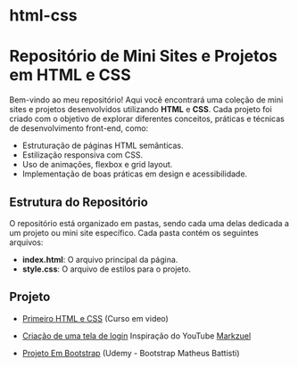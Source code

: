 # html-css
# Repositório de Mini Sites e Projetos em HTML e CSS

Bem-vindo ao meu repositório! Aqui você encontrará uma coleção de mini sites e projetos desenvolvidos utilizando **HTML** e **CSS**. Cada projeto foi criado com o objetivo de explorar diferentes conceitos, práticas e técnicas de desenvolvimento front-end, como:

- Estruturação de páginas HTML semânticas.
- Estilização responsiva com CSS.
- Uso de animações, flexbox e grid layout.
- Implementação de boas práticas em design e acessibilidade.

## Estrutura do Repositório

O repositório está organizado em pastas, sendo cada uma delas dedicada a um projeto ou mini site específico. Cada pasta contém os seguintes arquivos:

- **index.html**: O arquivo principal da página.
- **style.css**: O arquivo de estilos para o projeto.

## Projeto

- <a href="https://fellipalmeida.github.io/html-css/Primeiro%20Site%20com%20HTML%20e%20CSS/index.html">Primeiro HTML e CSS</a> (Curso em video) 

- <a href="https://fellipalmeida.github.io/html-css/Projeto%20Menu%20Login/"> Criação de uma tela de login</a> Inspiração do YouTube <a href="https://www.youtube.com/watch?v=69-WfrVBli8&t=1634s">Markzuel</a>

- <a href="https://fellipalmeida.github.io/html-css/Projeto%20Bootstrap/">Projeto Em Bootstrap</a> (Udemy - Bootstrap Matheus Battisti)



